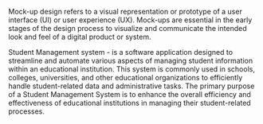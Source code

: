 Mock-up design refers to a visual representation or prototype of a user interface (UI) or user experience (UX). Mock-ups are essential in the early stages of the design process to visualize and communicate the intended look and feel of a digital product or system. 

Student Management system -  is a software application designed to streamline and automate various aspects of managing student information within an educational institution. This system is commonly used in schools, colleges, universities, and other educational organizations to efficiently handle student-related data and administrative tasks. The primary purpose of a Student Management System is to enhance the overall efficiency and effectiveness of educational institutions in managing their student-related processes.

